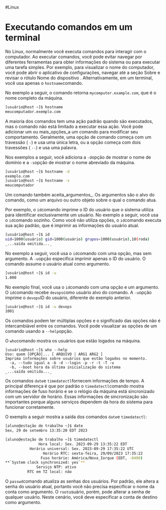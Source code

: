 #Linux 
# Executando comandos em um terminal

No Linux, normalmente você executa comandos para interagir com o computador. Ao executar comandos, você pode evitar navegar por diferentes ferramentas para obter informações do sistema ou para executar uma tarefa simples. Por exemplo, para visualizar o nome do computador, você pode abrir o aplicativo de configurações, navegar até a seção Sobre e revisar o rótulo Nome do dispositivo . Alternativamente, em um terminal, você usa apenas o `hostname`comando.

No exemplo a seguir, o comando retorna `mycomputer.example.com`, que é o nome completo da máquina.

```sh
[usuário@host ~]$ hostname
meucomputador.exemplo.com
```

A maioria dos comandos tem uma ação padrão quando são executados, mas o comando não está limitado a executar essa ação. Você pode adicionar um ou mais_opções_a um comando para modificar seu comportamento. Geralmente, uma opção de comando começa com um travessão ( `-`) e usa uma única letra, ou a opção começa com dois travessões ( `--`) e usa uma palavra.

Nos exemplos a seguir, você adiciona a `-d`opção de mostrar o nome de domínio e a `-s`opção de mostrar o nome abreviado da máquina.

```sh
[usuário@host ~]$ hostname -d
exemplo.com
[usuário@host ~]$ hostname -s
meucomputador
```

Um comando também aceita_argumentos_. Os argumentos são o alvo do comando, como um arquivo ou outro objeto sobre o qual o comando atua.

Por exemplo, o `id`comando imprime o ID do usuário que o sistema utiliza para identificar exclusivamente um usuário. No exemplo a seguir, você usa o `id`comando sozinho. Como você não utiliza opções, o `id`comando executa sua ação padrão, que é imprimir as informações do usuário atual.

```sh
[usuário@host ~]$ id
uid=1000(usuário) gid=1000(usuário) grupos=1000(usuário),10(roda)
_...saída omitida..._
```

No exemplo a seguir, você usa o `id`comando com uma opção, mas sem argumento. A `-u`opção especifica imprimir apenas o ID do usuário. O comando assume o usuário atual como argumento.

```sh
[usuário@host ~]$ id -u
1.000
```

No exemplo final, você usa o `id`comando com uma opção e um argumento. O `id`comando recebe `devops`como usuário alvo do comando. A `-u`opção imprime o `devops`ID do usuário, diferente do exemplo anterior.

```sh
[usuário@host ~]$ id -u devops
1001
```

Os comandos podem ter múltiplas opções e o significado das opções não é intercambiável entre os comandos. Você pode visualizar as opções de um comando usando a `--help`opção.

O `who`comando mostra os usuários que estão logados na máquina.

```
[usuário@host ~]$ who --help
Uso: quem [OPÇÃO]... [ ARQUIVO | ARG1 ARG2 ]
Imprima informações sobre usuários que estão logados no momento.
  -a, --tudo igual a -b -d --login -p -r -t -T -u
  -b, --boot hora da última inicialização do sistema
_...saída omitida..._
```

Os comandos `date`e `timedatectl`fornecem informações de tempo. A principal diferença é que por padrão o `timedatectl`comando mostra informações de fuso horário e se o relógio da máquina está sincronizado com um servidor de horário. Essas informações de sincronização são importantes porque alguns serviços dependem da hora do sistema para funcionar corretamente.

O exemplo a seguir mostra a saída dos comandos `date`e `timedatectl`:

```sh
[aluno@estação de trabalho ~]$ date
Sex, 29 de setembro 13:35:20 EDT 2023
```

```sh
[aluno@estação de trabalho ~]$ timedatectl
               Hora local: Sex. 2023-09-29 13:35:22 EDT
           Horário universal: Sex. 2023-09-29 17:35:22 UTC
                 Horário RTC: sexta-feira, 29/09/2023 17:35:22
                Fuso horário: América/Nova_Iorque (EDT, -0400)
**`System clock synchronized: yes`**
              Serviço NTP: ativo
          RTC em TZ local: não
```

O `passwd`comando atualiza as senhas dos usuários. Por padrão, ele altera a senha do usuário atual, portanto você não precisa especificar o nome da conta como argumento. O `root`usuário, porém, pode alterar a senha de qualquer usuário. Neste cenário, você deve especificar a conta de destino como argumento.















